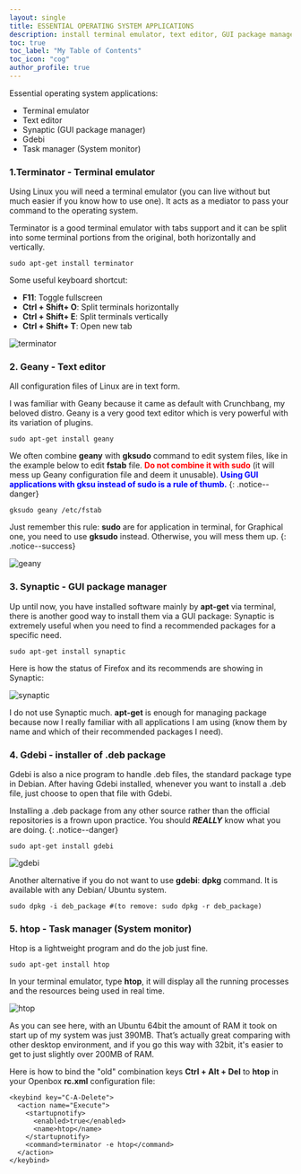 ```yaml
---
layout: single
title: ESSENTIAL OPERATING SYSTEM APPLICATIONS
description: install terminal emulator, text editor, GUI package manager, task manager.
toc: true
toc_label: "My Table of Contents"
toc_icon: "cog"
author_profile: true
---
```


Essential operating system applications:
  + Terminal emulator
  + Text editor
  + Synaptic (GUI package manager)
  + Gdebi
  + Task manager (System monitor)

### 1.Terminator - Terminal emulator

Using Linux you will need a terminal emulator (you can live without but much easier if you know how to use one). It acts as a mediator to pass your command to the operating system.

Terminator is a good terminal emulator with tabs support and it can be split into some terminal portions from the original, both horizontally and vertically.
```
sudo apt-get install terminator
```
Some useful keyboard shortcut:
* **F11**: Toggle fullscreen
* **Ctrl + Shift+ O**: Split terminals horizontally
* **Ctrl + Shift+ E**: Split terminals vertically
* **Ctrl + Shift+ T**: Open new tab

![terminator]({{site.baseurl}}/images/Terminal_split.jpg)

### 2. Geany - Text editor

All configuration files of Linux are in text form.

I was familiar with Geany because it came as default with Crunchbang, my beloved distro. Geany is a very good text editor which is very powerful with its variation of plugins.

```
sudo apt-get install geany
```

We often combine **geany** with **gksudo** command to edit system files, like in the example below to edit **fstab** file. <span style="color:red">**Do not combine it with sudo**</span> (it will mess up Geany configuration file and deem it unusable). <span style="color:blue">**Using GUI applications with gksu instead of sudo is a rule of thumb.**</span>
{: .notice--danger}

```
gksudo geany /etc/fstab
```

Just remember this rule: **sudo** are for application in terminal, for Graphical one, you need to use **gksudo** instead. Otherwise, you will mess them up.
{: .notice--success}

![geany]({{site.baseurl}}/images/Geany.png)

### 3. Synaptic - GUI package manager

Up until now, you have installed software mainly by **apt-get** via terminal, there is another good way to install them via a GUI package: Synaptic is extremely useful when you need to find a recommended packages for a specific need.

```
sudo apt-get install synaptic
```

Here is how the status of Firefox and its recommends are showing in Synaptic:

![synaptic]({{site.baseurl}}/images/Synaptic-package-manager.jpg)

I do not use Synaptic much. **apt-get** is enough for managing package because now I really familiar with all applications I am using (know them by name and which of their recommended packages I need).

### 4. Gdebi - installer of .deb package

Gdebi is also a nice program to handle .deb files, the standard package type in Debian. After having Gdebi installed, whenever you want to install a .deb file, just choose to open that file with Gdebi.

Installing a .deb package from any other source rather than the official repositories is a frown upon practice. You should ***REALLY*** know what you are doing.
{: .notice--danger}

```
sudo apt-get install gdebi
```
![gdebi]({{site.baseurl}}/images/gdebi.png)

Another alternative if you do not want to use **gdebi**: **dpkg** command. It is available with any Debian/ Ubuntu system.
```
sudo dpkg -i deb_package #(to remove: sudo dpkg -r deb_package)
```

### 5. htop - Task manager (System monitor)

Htop is a lightweight program and do the job just fine.
```
sudo apt-get install htop
```
In your terminal emulator, type **htop**, it will display all the running processes and the resources being used in real time.

![htop]({{site.baseurl}}/images/htop.png)

As you can see here, with an Ubuntu 64bit the amount of RAM it took on start up of my system was just 390MB. That’s actually great comparing with other desktop environment, and if you go this way with 32bit, it's easier to get to just slightly over 200MB of RAM.

Here is how to bind the "old" combination keys **Ctrl + Alt + Del** to **htop** in your Openbox **rc.xml** configuration file:
```
<keybind key="C-A-Delete">
  <action name="Execute">
    <startupnotify>
      <enabled>true</enabled>
      <name>htop</name>
    </startupnotify>
    <command>terminator -e htop</command>
  </action>
</keybind>
```
